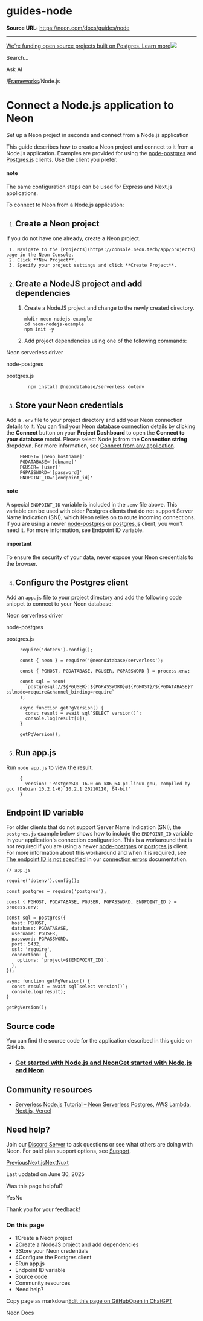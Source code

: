 # guides-node

**Source URL:** https://neon.com/docs/guides/node

---

[We’re funding open source projects built on Postgres. Learn more![](/_next/static/svgs/9ee958f8b2be7694e4ce9140c14df68e.svg)](https://neon.com/programs/open-source)

Search...

Ask AI

[](/docs)/[Frameworks](/docs/get-started/frameworks)/Node.js

# Connect a Node.js application to Neon

Set up a Neon project in seconds and connect from a Node.js application

This guide describes how to create a Neon project and connect to it from a Node.js application. Examples are provided for using the [node-postgres](https://www.npmjs.com/package/pg) and [Postgres.js](https://www.npmjs.com/package/postgres) clients. Use the client you prefer.

#### note

The same configuration steps can be used for Express and Next.js applications.

To connect to Neon from a Node.js application:

  1. ## Create a Neon project

If you do not have one already, create a Neon project.

     1. Navigate to the [Projects](https://console.neon.tech/app/projects) page in the Neon Console.
     2. Click **New Project**.
     3. Specify your project settings and click **Create Project**.

  2. ## Create a NodeJS project and add dependencies

     1. Create a NodeJS project and change to the newly created directory.
            
            mkdir neon-nodejs-example
            cd neon-nodejs-example
            npm init -y

     2. Add project dependencies using one of the following commands:

Neon serverless driver

node-postgres

postgres.js
            
            npm install @neondatabase/serverless dotenv

  3. ## Store your Neon credentials

Add a `.env` file to your project directory and add your Neon connection details to it. You can find your Neon database connection details by clicking the **Connect** button on your **Project Dashboard** to open the **Connect to your database** modal. Please select Node.js from the **Connection string** dropdown. For more information, see [Connect from any application](/docs/connect/connect-from-any-app).
         
         PGHOST='[neon_hostname]'
         PGDATABASE='[dbname]'
         PGUSER='[user]'
         PGPASSWORD='[password]'
         ENDPOINT_ID='[endpoint_id]'

#### note

A special `ENDPOINT_ID` variable is included in the `.env` file above. This variable can be used with older Postgres clients that do not support Server Name Indication (SNI), which Neon relies on to route incoming connections. If you are using a newer [node-postgres](https://node-postgres.com/) or [postgres.js](https://github.com/porsager/postgres) client, you won't need it. For more information, see Endpoint ID variable.

#### important

To ensure the security of your data, never expose your Neon credentials to the browser.

  4. ## Configure the Postgres client

Add an `app.js` file to your project directory and add the following code snippet to connect to your Neon database:

Neon serverless driver

node-postgres

postgres.js
         
         require('dotenv').config();
         
         const { neon } = require('@neondatabase/serverless');
         
         const { PGHOST, PGDATABASE, PGUSER, PGPASSWORD } = process.env;
         
         const sql = neon(
           `postgresql://${PGUSER}:${PGPASSWORD}@${PGHOST}/${PGDATABASE}?sslmode=require&channel_binding=require`
         );
         
         async function getPgVersion() {
           const result = await sql`SELECT version()`;
           console.log(result[0]);
         }
         
         getPgVersion();

  5. ## Run app.js

Run `node app.js` to view the result.
         
         {
           version: 'PostgreSQL 16.0 on x86_64-pc-linux-gnu, compiled by gcc (Debian 10.2.1-6) 10.2.1 20210110, 64-bit'
         }




## Endpoint ID variable

For older clients that do not support Server Name Indication (SNI), the `postgres.js` example below shows how to include the `ENDPOINT_ID` variable in your application's connection configuration. This is a workaround that is not required if you are using a newer [node-postgres](https://node-postgres.com/) or [postgres.js](https://github.com/porsager/postgres) client. For more information about this workaround and when it is required, see [The endpoint ID is not specified](/docs/connect/connection-errors#the-endpoint-id-is-not-specified) in our [connection errors](/docs/connect/connection-errors) documentation.
    
    
    // app.js
    
    require('dotenv').config();
    
    const postgres = require('postgres');
    
    const { PGHOST, PGDATABASE, PGUSER, PGPASSWORD, ENDPOINT_ID } = process.env;
    
    const sql = postgres({
      host: PGHOST,
      database: PGDATABASE,
      username: PGUSER,
      password: PGPASSWORD,
      port: 5432,
      ssl: 'require',
      connection: {
        options: `project=${ENDPOINT_ID}`,
      },
    });
    
    async function getPgVersion() {
      const result = await sql`select version()`;
      console.log(result);
    }
    
    getPgVersion();

## Source code

You can find the source code for the application described in this guide on GitHub.

  * ### [Get started with Node.js and NeonGet started with Node.js and Neon](https://github.com/neondatabase/examples/tree/main/with-nodejs)



## Community resources

  * [Serverless Node.js Tutorial – Neon Serverless Postgres, AWS Lambda, Next.js, Vercel](https://youtu.be/cxgAN7T3rq8)



## Need help?

Join our [Discord Server](https://discord.gg/92vNTzKDGp) to ask questions or see what others are doing with Neon. For paid plan support options, see [Support](/docs/introduction/support).

[PreviousNext.js](/docs/guides/nextjs)[NextNuxt](/docs/guides/nuxt)

Last updated on June 30, 2025

Was this page helpful?

YesNo

Thank you for your feedback!

### On this page

  * 1Create a Neon project
  * 2Create a NodeJS project and add dependencies
  * 3Store your Neon credentials
  * 4Configure the Postgres client
  * 5Run app.js
  * Endpoint ID variable
  * Source code
  * Community resources
  * Need help?



Copy page as markdown[Edit this page on GitHub](https://github.com/neondatabase/website/tree/main/content/docs/guides/node.md)[Open in ChatGPT](https://chatgpt.com/?hints=search&q=Read+https://raw.githubusercontent.com/neondatabase/website/refs/heads/main/content/docs/guides/node.md)

Neon Docs